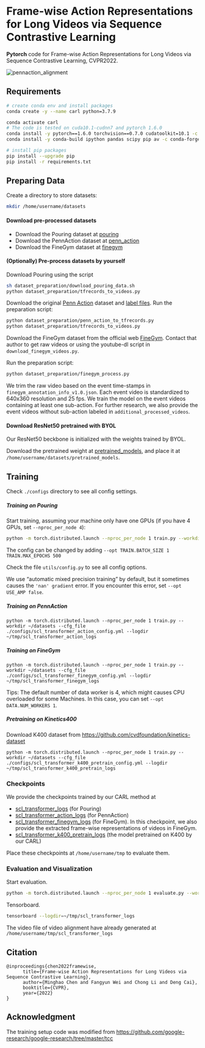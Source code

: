 # Frame-wise Action Representations for Long Videos via Sequence Contrastive Learning

**Pytorch** code for Frame-wise Action Representations for Long Videos via Sequence Contrastive Learning, CVPR2022.

![pennaction_alignment](./pennaction_alignment.gif)

## Requirements

```bash
# create conda env and install packages
conda create -y --name carl python=3.7.9

conda activate carl
# The code is tested on cuda10.1-cudnn7 and pytorch 1.6.0
conda install -y pytorch==1.6.0 torchvision==0.7.0 cudatoolkit=10.1 -c pytorch
conda install -y conda-build ipython pandas scipy pip av -c conda-forge

# install pip packages
pip install --upgrade pip
pip install -r requirements.txt
```



## Preparing Data

Create a directory to store datasets: 

```bash
mkdir /home/username/datasets
```

#### Download pre-processed datasets

- Download the Pouring dataset at [pouring](https://drive.google.com/drive/folders/1UIhHFVcUXL9CnKleB559_hnaphT524fF?usp=sharing) 
- Download the PennAction dataset at [penn_action](https://drive.google.com/drive/folders/1YO1BP8MCxtnWT8U2oMcdZOzN3KG7HwX8?usp=sharing) 
- Download the FineGym dataset at [finegym](https://drive.google.com/drive/folders/1XOIy_6qtTo5MEecaWsi8X59p9BqLzmag?usp=sharing) 

#### (Optionally) Pre-process datasets by yourself

Download Pouring using the script

```bash
sh dataset_preparation/download_pouring_data.sh
python dataset_preparation/tfrecords_to_videos.py
```

Download the original [ Penn Action](http://dreamdragon.github.io/PennAction/) dataset and [label files](https://drive.google.com/drive/folders/1rEnTfMopORljtEv6EGcNUKNEGTGj7_RZ). Run the preparation script:

```bash
python dataset_preparation/penn_action_to_tfrecords.py
python dataset_preparation/tfrecords_to_videos.py
```

Download the FineGym dataset from the official web [FineGym](https://sdolivia.github.io/FineGym/). Contact that author to get raw videos or using the youtube-dl script in `download_finegym_videos.py`.

Run the preparation script:

```bash
python dataset_preparation/finegym_process.py
```

We trim the raw video based on the event time-stamps in `finegym_annotation_info_v1.0.json`. Each event video is standardized to 640x360 resolution and 25 fps. We train the model on the event videos containing at least one sub-action. For further research, we also provide the event videos without sub-action labeled in `additional_processed_videos`.

#### Download ResNet50 pretrained with BYOL

Our ResNet50 beckbone is initialized with the weights trained by BYOL.

Download the pretrained weight at [pretrained_models](https://drive.google.com/drive/folders/19gA1q52VVFhhVIOyg3KO76Z9alSWU8MD?usp=sharing), and place it at `/home/username/datasets/pretrained_models`.



## Training

Check `./configs` directory to see all config settings.

##### Training on Pouring

Start training, assuming your machine only have one GPUs (if you have 4 GPUs, set `--nproc_per_node 4`):

```bash
python -m torch.distributed.launch --nproc_per_node 1 train.py --workdir ~/datasets --cfg_file ./configs/scl_transformer_config.yml --logdir ~/tmp/scl_transformer_logs
```

The config can be changed by adding `--opt TRAIN.BATCH_SIZE 1 TRAIN.MAX_EPOCHS 500`

Check the file `utils/config.py` to see all config options.

We use “automatic mixed precision training” by default, but it sometimes causes the `'nan' gradient` error. If you encounter this error, set `--opt USE_AMP false`.

##### Training on PennAction

```
python -m torch.distributed.launch --nproc_per_node 1 train.py --workdir ~/datasets --cfg_file ./configs/scl_transformer_action_config.yml --logdir ~/tmp/scl_transformer_action_logs
```



##### Training on FineGym

```
python -m torch.distributed.launch --nproc_per_node 1 train.py --workdir ~/datasets --cfg_file ./configs/scl_transformer_finegym_config.yml --logdir ~/tmp/scl_transformer_finegym_logs
```

Tips: The default number of data worker is 4, which might causes CPU overloaded for some Machines. In this case, you can set `--opt DATA.NUM_WORKERS 1`.

##### Pretraining on Kinetics400

Download K400 dataset from https://github.com/cvdfoundation/kinetics-dataset

```
python -m torch.distributed.launch --nproc_per_node 1 train.py --workdir ~/datasets --cfg_file ./configs/scl_transformer_k400_pretrain_config.yml --logdir ~/tmp/scl_transformer_k400_pretrain_logs
```



### Checkpoints

We provide the checkpoints trained by our CARL method at 

- [scl_transformer_logs](https://drive.google.com/drive/folders/1N7Ez_SBgxP3rudYG9NGm5ulENWCE2E3G?usp=sharing) (for Pouring)
- [scl_transformer_action_logs](https://drive.google.com/drive/folders/1pa5drGRxGYQHsWYaqjE2fTfilNx67YR-?usp=sharing) (for PennAction)
- [scl_transformer_finegym_logs](https://drive.google.com/drive/folders/102XwQcpc7T6QgeGp8NoiYq40uwMVFG6C?usp=sharing) (for FineGym). In this checkpoint, we also provide the extracted frame-wise representations of videos in FineGym.
-  [scl_transformer_k400_pretrain_logs](https://drive.google.com/drive/folders/1dnICzBOUjGjC4S8_ZnXkibh33jXlLVoW?usp=sharing) (the model pretrained on K400 by our CARL)

Place these checkpoints at `/home/username/tmp` to evaluate them.

### Evaluation and Visualization

Start evaluation.

```bash
python -m torch.distributed.launch --nproc_per_node 1 evaluate.py --workdir ~/datasets --cfg_file ./configs/scl_transformer_config.yml --logdir ~/tmp/scl_transformer_logs
```

Tensorboard.

```bash
tensorboard --logdir=~/tmp/scl_transformer_logs
```

The video file of video alignment have already generated at `/home/username/tmp/scl_transformer_logs`



## Citation

```
@inproceedings{chen2022framewise,
      title={Frame-wise Action Representations for Long Videos via Sequence Contrastive Learning}, 
      author={Minghao Chen and Fangyun Wei and Chong Li and Deng Cai},
      booktitle={CVPR},
      year={2022}
}
```



## Acknowledgment

The training setup code was modified from https://github.com/google-research/google-research/tree/master/tcc
